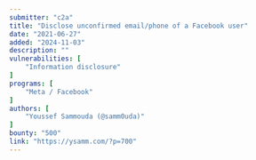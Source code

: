 ```yaml
---
submitter: "c2a"
title: "Disclose unconfirmed email/phone of a Facebook user"
date: "2021-06-27"
added: "2024-11-03"
description: ""
vulnerabilities: [
    "Information disclosure"
]
programs: [
    "Meta / Facebook"
]
authors: [
    "Youssef Sammouda (@samm0uda)"
]
bounty: "500"
link: "https://ysamm.com/?p=700"
---
```




